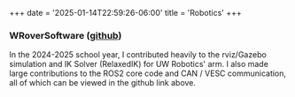 +++
date = '2025-01-14T22:59:26-06:00'
title = 'Robotics'
+++

### WRoverSoftware ([github](https://github.com/WisconsinRobotics/WRoverSoftware))

In the 2024-2025 school year, I contributed heavily to the rviz/Gazebo simulation and IK Solver (RelaxedIK) for UW Robotics' arm. I also made large contributions to the ROS2 core code and CAN / VESC communication, all of which can be viewed in the github link above. 
